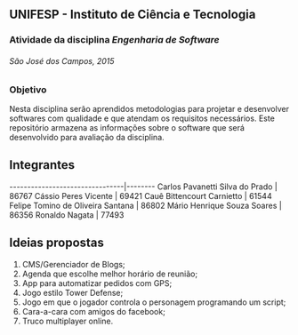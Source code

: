 ## UNIFESP - Instituto de Ciência e Tecnologia
### Atividade da disciplina *Engenharia de Software*
###### São José dos Campos, 2015


### Objetivo
Nesta disciplina serão aprendidos metodologias para projetar e desenvolver softwares com qualidade e que atendam os requisitos necessários.
Este repositório armazena as informações sobre o software que será desenvolvido para avaliação da disciplina.

## Integrantes
--------------------------------|--------
Carlos Pavanetti Silva do Prado | 86767
Cássio Peres Vicente | 69421
Cauê Bittencourt Carnietto | 61544
Felipe Tomino de Oliveira Santana | 86802
Mário Henrique Souza Soares | 86356
Ronaldo Nagata | 77493

## Ideias propostas
1. CMS/Gerenciador de Blogs;
2. Agenda que escolhe melhor horário de reunião;
3. App para automatizar pedidos com GPS;
4. Jogo estilo Tower Defense;
5. Jogo em que o jogador controla o personagem programando um script;
6. Cara-a-cara com amigos do facebook;
7. Truco multiplayer online.
